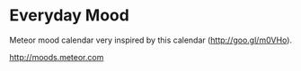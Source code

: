 Everyday Mood
============

Meteor mood calendar very inspired by this calendar (http://goo.gl/m0VHo).

http://moods.meteor.com
